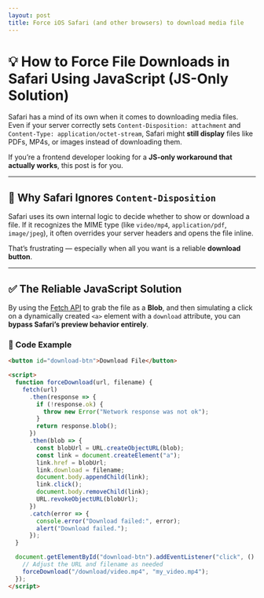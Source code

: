```yaml
---
layout: post
title: Force iOS Safari (and other browsers) to download media file
---
```


# 💡 How to Force File Downloads in Safari Using JavaScript (JS-Only Solution)

Safari has a mind of its own when it comes to downloading media files. Even if your server correctly sets `Content-Disposition: attachment` and `Content-Type: application/octet-stream`, Safari might **still display** files like PDFs, MP4s, or images instead of downloading them.

If you’re a frontend developer looking for a **JS-only workaround that actually works**, this post is for you.

---

## 🧠 Why Safari Ignores `Content-Disposition`

Safari uses its own internal logic to decide whether to show or download a file. If it recognizes the MIME type (like `video/mp4`, `application/pdf`, `image/jpeg`), it often overrides your server headers and opens the file inline.

That’s frustrating — especially when all you want is a reliable **download button**.

---

## ✅ The Reliable JavaScript Solution

By using the [Fetch API](https://developer.mozilla.org/en-US/docs/Web/API/Fetch_API) to grab the file as a **Blob**, and then simulating a click on a dynamically created `<a>` element with a `download` attribute, you can **bypass Safari’s preview behavior entirely**.

### 🧪 Code Example

```html
<button id="download-btn">Download File</button>

<script>
  function forceDownload(url, filename) {
    fetch(url)
      .then(response => {
        if (!response.ok) {
          throw new Error("Network response was not ok");
        }
        return response.blob();
      })
      .then(blob => {
        const blobUrl = URL.createObjectURL(blob);
        const link = document.createElement("a");
        link.href = blobUrl;
        link.download = filename;
        document.body.appendChild(link);
        link.click();
        document.body.removeChild(link);
        URL.revokeObjectURL(blobUrl);
      })
      .catch(error => {
        console.error("Download failed:", error);
        alert("Download failed.");
      });
  }

  document.getElementById("download-btn").addEventListener("click", () => {
    // Adjust the URL and filename as needed
    forceDownload("/download/video.mp4", "my_video.mp4");
  });
</script>
```
